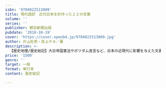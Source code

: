 ```yaml
---
isbn: '9784022513809'
title: 現代語訳　近代日本を形作った２２の言葉
volume: ''
series: ''
publisher: 朝日新聞出版
pubdate: '2018-10-19'
cover: 'https://cover.openbd.jp/9784022513809.jpg'
author: 片山杜秀・荻上チキ／著
description: >-
  【歴史地理/歴史総記】大日帝国憲法やポツダム宣言など、日本の近現代に影響を与えた文書や宣言を現代語訳で紹介し、解説。開国、２度の大戦を経て、日本の「戦後レジーム」はどのようにして作られたのか。戦後民主主義とその行方を論じる前に読んでおきたい一冊。
price: '1500'
genre: ''
target: 一般
format: 単行本
content: 歴史総記

---
```

